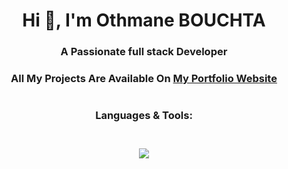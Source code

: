 <h1 align="center">Hi 👋, I'm Othmane BOUCHTA</h1>
<h3 align="center">A Passionate full stack Developer</h3>

<h3 align="center">All My Projects Are Available On <a target="_blank" href="https://betox.me">My Portfolio Website</a></h3>

###

<h1 align="left"></h1>

###

<h3 align="Center">Languages & Tools:<br><br></h3>

###

<p align="center">
    <img src="https://skillicons.dev/icons?i=git,github,bash,c,cpp,html,css,tailwind,js,react,next,figma,firebase,mysql,mongodb,mongoose" />
  </a>
</p>
